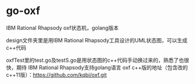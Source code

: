 # go-oxf
IBM Rational Rhapsody oxf状态机，golang版本

design文件夹里是用IBM Rational Rhapsody工具设计的UML状态图，可以生成c++代码

oxfTest里的test.go及testS.go是用状态图的c++代码手动换过来的，熟悉了也很快，期待
IBM Rational Rhapsody支持golang语言
oxf c++版的地址（包含改的c++11版）：https://github.com/kqbi/oxf.git
